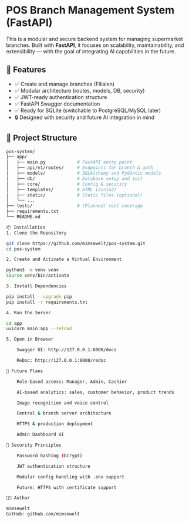 # POS Branch Management System (FastAPI)

This is a modular and secure backend system for managing supermarket branches. Built with **FastAPI**, it focuses on scalability, maintainability, and extensibility — with the goal of integrating AI capabilities in the future.

## 🚀 Features

- ✅ Create and manage branches (Filialen)
- ✅ Modular architecture (routes, models, DB, security)
- ✅ JWT-ready authentication structure
- ✅ FastAPI Swagger documentation
- ✅ Ready for SQLite (switchable to PostgreSQL/MySQL later)
- 🔒 Designed with security and future AI integration in mind

## 📁 Project Structure

```bash
pos-system/
├── app/
│   ├── main.py            # FastAPI entry point
│   ├── api/v1/routes/     # Endpoints for branch & auth
│   ├── models/            # SQLAlchemy and Pydantic models
│   ├── db/                # Database setup and init
│   ├── core/              # Config & security
│   ├── templates/         # HTML (Jinja2)
│   ├── static/            # Static files (optional)
│   └── ...
├── tests/                 # (Planned) test coverage
├── requirements.txt
└── README.md

📦 Installation
1. Clone the Repository

git clone https://github.com/mimsewelt/pos-system.git
cd pos-system

2. Create and Activate a Virtual Environment

python3 -m venv venv
source venv/bin/activate

3. Install Dependencies

pip install --upgrade pip
pip install -r requirements.txt

4. Run the Server

cd app
uvicorn main:app --reload

5. Open in Browser

    Swagger UI: http://127.0.0.1:8000/docs

    ReDoc: http://127.0.0.1:8000/redoc

🧠 Future Plans

    Role-based access: Manager, Admin, Cashier

    AI-based analytics: sales, customer behavior, product trends

    Image recognition and voice control

    Central & branch server architecture

    HTTPS & production deployment

    Admin Dashboard UI

🔐 Security Principles

    Password hashing (bcrypt)

    JWT authentication structure

    Modular config handling with .env support

    Future: HTTPS with certificate support

🧑‍💻 Author

mimsewelt
GitHub: github.com/mimsewelt